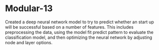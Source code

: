 # Modular-13

Created a deep neural network model to try to predict whether an start up will be successful based on a number of features. This includes preprocessing the data, using the model fit predict pattern to evaluate the classification model, and then optimizing the neural network by adjusting node and layer options.
